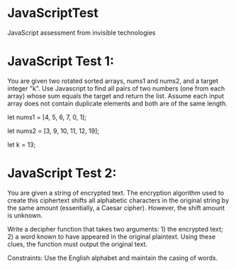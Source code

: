 # JavaScriptTest
JavaScript  assessment from invisible technologies

# JavaScript Test 1:
You are given two rotated sorted arrays, nums1 and nums2, and a target integer "k". Use Javascript to find all pairs of two numbers (one from each array) whose sum equals the target and return the list. Assume each input array does not contain duplicate elements and both are of the same length.



let nums1 = [4, 5, 6, 7, 0, 1];

let nums2 = [3, 9, 10, 11, 12, 19];

let k = 13;

# JavaScript Test 2:
You are given a string of encrypted text. The encryption algorithm used to create this ciphertext shifts all alphabetic characters in the original string by the same amount (essentially, a Caesar cipher). However, the shift amount is unknown.



Write a decipher function that takes two arguments: 1) the encrypted text; 2) a word known to have appeared in the original plaintext. Using these clues, the function must output the original text.



Constraints: Use the English alphabet and maintain the casing of words.

